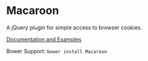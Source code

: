 Macaroon
========

A jQuery plugin for simple access to browser cookies.

[Documentation and Examples](http://www.benplum.com/projects/macaroon/)

Bower Support: `bower install Macaroon`